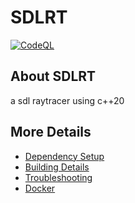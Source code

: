 # SDLRT

<!--[![ci](https://github.com/Giuseppe-Bianc/SDLRT/actions/workflows/ci.yml/badge.svg)](https://github.com/Giuseppe-Bianc/SDLRT/actions/workflows/ci.yml)
[![codecov](https://codecov.io/gh/Giuseppe-Bianc/SDLRT/branch/main/graph/badge.svg)](https://codecov.io/gh/Giuseppe-Bianc/SDLRT)-->
[![CodeQL](https://github.com/Giuseppe-Bianc/SDLRT/actions/workflows/codeql-analysis.yml/badge.svg)](https://github.com/Giuseppe-Bianc/SDLRT/actions/workflows/codeql-analysis.yml)

## About SDLRT
a sdl raytracer using c++20


## More Details

 * [Dependency Setup](README_dependencies.md)
 * [Building Details](README_building.md)
 * [Troubleshooting](README_troubleshooting.md)
 * [Docker](README_docker.md)
